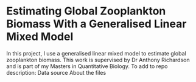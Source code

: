 # Estimating Global Zooplankton Biomass With a Generalised Linear Mixed Model
In this project, I use a generalised linear mixed model to estimate global zooplankton biomass. This work is supervised by Dr Anthony Richardson and is part of my Masters in Quantitative Biology. 
To add to repo description:
Data source
About the files 
